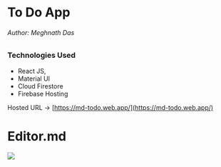 # To Do App
###### Author: Meghnath Das

### Technologies Used
- React JS, 
- Material UI
- Cloud Firestore 
- Firebase Hosting

Hosted URL -> [https://md-todo.web.app/](https://md-todo.web.app/)

# Editor.md

![](https://meghnathdas.github.io/public/images/MD_Logo_138X138.png)
